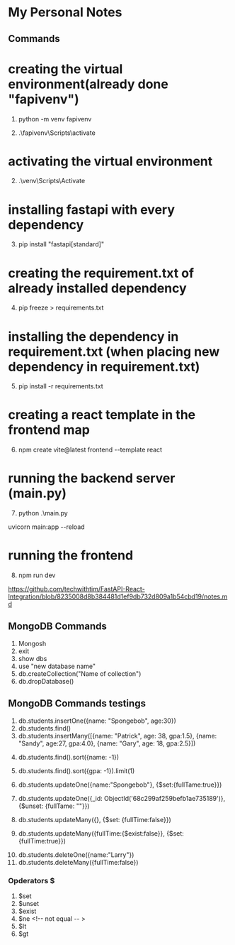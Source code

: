 # My Personal Notes

## Commands

<!-- creating the virtual environment(already done "fapivenv") -->

# creating the virtual environment(already done "fapivenv")

1. python -m venv fapivenv

<!-- activating the virtual environment -->

2. .\fapivenv\Scripts\activate

<!-- installing fastapi with every dependency -->

# activating the virtual environment

2. .\venv\Scripts\Activate

# installing fastapi with every dependency

3. pip install "fastapi[standard]"

<!-- creating the requirement.txt of already installed dependency -->

# creating the requirement.txt of already installed dependency

4. pip freeze > requirements.txt

<!-- installing the dependency in requirement.txt (when placing new dependency  in requirement.txt -->

# installing the dependency in requirement.txt (when placing new dependency in requirement.txt)

5. pip install -r requirements.txt

<!-- creating a react template in the frontend map -->

# creating a react template in the frontend map

6. npm create vite@latest frontend --template react

<!-- running the backend server (main.py) -->

# running the backend server (main.py)

7. python .\main.py

uvicorn main:app --reload

<!-- running the frontend  -->

# running the frontend

8. npm run dev

<!-- Link to a FastAPI-React-Integration project -->

https://github.com/techwithtim/FastAPI-React-Integration/blob/8235008d8b384481d1ef9db732d809a1b54cbd19/notes.md

## MongoDB Commands

1. Mongosh
2. exit
3. show dbs
4. use "new database name"
5. db.createCollection("Name of collection")
6. db.dropDatabase()

## MongoDB Commands testings

1. db.students.insertOne({name: "Spongebob", age:30})
2. db.students.find()
3. db.students.insertMany([{name: "Patrick", age: 38, gpa:1.5}, {name: "Sandy", age:27, gpa:4.0}, {name: "Gary", age: 18, gpa:2.5}])

<!-- 1 is positive and -1 is negative -->

4. db.students.find().sort({name: -1})

<!-- 1 is ascending en -1 descending -->

5. db.students.find().sort({gpa: -1}).limit(1)

<!-- Update document with updateOne(filter, update) -->

6. db.students.updateOne({name:"Spongebob"}, {$set:{fullTame:true}})

<!-- field verwijderen(fullTame) door id te gebruiken -->

7. db.students.updateOne({\_id: ObjectId('68c299af259befb1ae735189')}, {$unset: {fullTame: ""}})

<!-- Alle documenten een fulltime field geven -->

8. db.students.updateMany({}, {$set: {fullTime:false}})

<!-- Alle ducumenten die geen fullTime hebben, krijgen een fullTime die true is -->

9. db.students.updateMany({fullTime:{$exist:false}}, {$set: {fullTime:true}})

<!-- Documenten verwijderen met deleteOne of deleteMany -->

10. db.students.deleteOne({name:"Larry"})
11. db.students.deleteMany({fullTime:false})

### Opderators $

1. $set
2. $unset
3. $exist
4. $ne <!-- not equal -- >
5. $lt <!-- less than -->
6. $gt <!-- greater than-->
